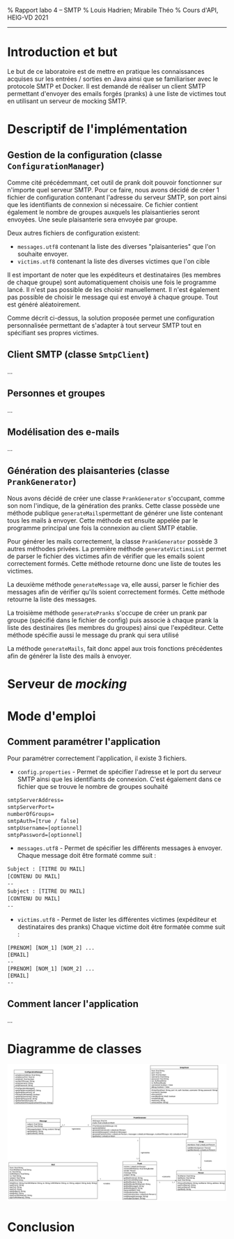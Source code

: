 % Rapport labo 4 – SMTP
% Louis Hadrien; Mirabile Théo
% Cours d'API, HEIG-VD 2021

---

# Introduction et but

Le but de ce laboratoire est de mettre en pratique les connaissances acquises sur les 
entrées / sorties en Java ainsi que se familiariser avec le protocole SMTP et Docker. Il est demandé de réaliser
un client SMTP permettant d'envoyer des emails forgés (pranks) à une liste de victimes tout en utilisant un serveur
de mocking SMTP. 

# Descriptif de l'implémentation

## Gestion de la configuration (classe `ConfigurationManager`)

Comme cité précédemmant, cet outil de prank doit pouvoir fonctionner sur n'importe quel serveur
SMTP. Pour ce faire, nous avons décidé de créer 1 fichier de configuration contenant 
l'adresse du serveur SMTP, son port ainsi que les identifiants de connexion si nécessaire. 
Ce fichier contient également le nombre de groupes auxquels les plaisantieries seront envoyées. Une seule plaisanterie sera envoyée par groupe.

Deux autres fichiers de configuration existent: 
- `messages.utf8` contenant la liste des diverses "plaisanteries" que l'on souhaite
envoyer.
- `victims.utf8` contenant la liste des diverses victimes que l'on cible

Il est important de noter que les expéditeurs et destinataires (les membres de chaque groupe) sont automatiquement choisis
une fois le programme lancé. Il n'est pas possible de les choisir manuellement. Il n'est également pas possible de choisir 
le message qui est envoyé à chaque groupe. Tout est généré aléatoirement.

Comme décrit ci-dessus, la solution proposée permet une configuration personnalisée permettant 
de s'adapter à tout serveur SMTP tout en spécifiant ses propres victimes.


## Client SMTP (classe `SmtpClient`)

...

## Personnes et groupes

...

## Modélisation des e-mails

...

## Génération des plaisanteries (classe `PrankGenerator`)

Nous avons décidé de créer une classe `PrankGenerator` s'occupant, comme son nom l'indique, 
de la génération des pranks. Cette classe possède une méthode publique `generateMails`permettant
de générer une liste contenant tous les mails à envoyer. Cette méthode est ensuite appelée par le programme
principal une fois la connexion au client SMTP établie. 

Pour générer les mails correctement, la classe `PrankGenerator` possède 3 autres méthodes privées.
La première méthode `generateVictimsList` permet de parser le fichier des victimes afin de vérifier que les emails soient correctement formés.
Cette méthode retourne donc une liste de toutes les victimes.

La deuxième méthode `generateMessage` va, elle aussi, parser le fichier des messages afin de vérifier qu'ils soient correctement formés. 
Cette méthode retourne la liste des messages.

La troisième méthode `generatePranks` s'occupe de créer un prank par groupe (spécifié dans le fichier de config) puis associe à chaque prank
la liste des destinaires (les membres du groupes) ainsi que l'expéditeur. Cette méthode spécifie aussi le message du prank qui sera utilisé

La méthode `generateMails`, fait donc appel aux trois fonctions précédentes afin de générer la liste des mails à envoyer.

# Serveur de _mocking_

# Mode d'emploi

## Comment paramétrer l'application

Pour paramétrer correctement l'application, il existe 3 fichiers.

- `config.properties` - Permet de spécifier l'adresse et le port du serveur SMTP ainsi que
les identifiants de connexion. C'est également dans ce fichier que se trouve le nombre de groupes
souhaité
```
smtpServerAddress=
smtpServerPort=
numberOfGroups=
smtpAuth=[true / false]
smtpUsername=[optionnel]
smtpPassword=[optionnel]
```
- `messages.utf8` - Permet de spécifier les différents messages à envoyer. Chaque message
doit être formaté comme suit :

```txt
Subject : [TITRE DU MAIL]
[CONTENU DU MAIL]
--
Subject : [TITRE DU MAIL]
[CONTENU DU MAIL]
--
```
- `victims.utf8` - Permet de lister les différentes victimes (expéditeur et destinataires des pranks)
Chaque victime doit être formatée comme suit :
```
[PRENOM] [NOM_1] [NOM_2] ...
[EMAIL]
--
[PRENOM] [NOM_1] [NOM_2] ...
[EMAIL]
--
```

## Comment lancer l'application

...

# Diagramme de classes

![Diagramme UML des classes du projet](./uml_v1.svg)

# Conclusion
